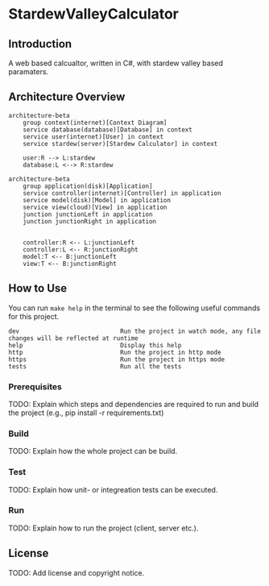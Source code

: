 # StardewValleyCalculator

## Introduction
A web based calcualtor, written in C#, with stardew valley based paramaters. 

## Architecture Overview

```mermaid
architecture-beta
    group context(internet)[Context Diagram]
    service database(database)[Database] in context
    service user(internet)[User] in context
    service stardew(server)[Stardew Calculator] in context

    user:R --> L:stardew
    database:L <--> R:stardew
```

```mermaid
architecture-beta
    group application(disk)[Application]
    service controller(internet)[Controller] in application
    service model(disk)[Model] in application
    service view(cloud)[View] in application
    junction junctionLeft in application
    junction junctionRight in application


    controller:R <-- L:junctionLeft
    controller:L <-- R:junctionRight
    model:T <-- B:junctionLeft
    view:T <-- B:junctionRight
```

## How to Use

You can run `make help` in the terminal to see the following useful commands for this project.
``` console
dev                            Run the project in watch mode, any file changes will be reflected at runtime
help                           Display this help
http                           Run the project in http mode
https                          Run the project in https mode
tests                          Run all the tests
```


### Prerequisites

TODO: Explain which steps and dependencies are required to run and build the project (e.g., pip install -r requirements.txt)

### Build

TODO: Explain how the whole project can be build.

### Test

TODO: Explain how unit- or integreation tests can be executed.

### Run

TODO: Explain how to run the project (client, server etc.).

## License

TODO: Add license and copyright notice.